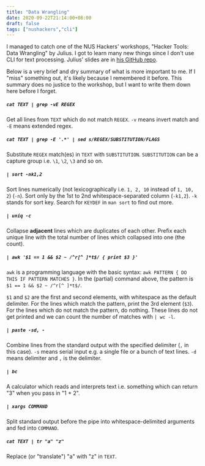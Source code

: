 ```yaml
---
title: "Data Wrangling"
date: 2020-09-22T21:14:00+08:00
draft: false
tags: ["nushackers","cli"]
---
```

I managed to catch one of the NUS Hackers' workshops, "Hacker Tools: Data Wrangling" by Julius. I got to learn many new things since I don't use CLI for text processing. Julius' slides are in [his GitHub repo](https://github.com/indocomsoft/hackertools-slides/blob/master/3-data-wrangling/data-wrangling.pdf).

Below is a very brief and dry summary of what is more important to me. If I "miss" something out, it's likely because I remembered it before. This summary does no justice to the workshop, but I want to write them down here before I forget.

##### `cat TEXT | grep -vE REGEX`

Get all lines from `TEXT` which do not match `REGEX`. `-v` means invert match and `-E` means extended regex.

##### `cat TEXT | grep -E '.*' | sed s/REGEX/SUBSTITUTION/FLAGS`

Substitute `REGEX` match(es) in `TEXT` with `SUBSTITUTION`. `SUBSTITUTION` can be a capture group i.e. `\1`, `\2`, `\3` and so on.

##### `| sort -nk1,2`

Sort lines numerically (not lexicographically i.e. `1, 2, 10` instead of `1, 10, 2`) (`-n`). Sort only by the 1st to 2nd whitespace-separated column (`-k1,2`). `-k` stands for sort key. Search for `KEYDEF` in `man sort` to find out more.

##### `| uniq -c`

Collapse **adjacent** lines which are duplicates of each other. Prefix each unique line with the total number of lines which collapsed into one (the count).

##### `| awk '$1 == 1 && $2 ~ /^r[^ ]*t$/ { print $3 }'`

`awk` is a programming language with the basic syntax: `awk PATTERN { DO THIS IF PATTERN MATCHES }`. In the (partial) command above, the pattern is `$1 == 1 && $2 ~ /^r[^ ]*t$/`.

`$1` and `$2` are the first and second elements, with whitespace as the default delimiter. For the lines which match the pattern, print the 3rd element (`$3`). For the lines which do not match the pattern, do nothing. These lines do not get printed and we can count the number of matches with `| wc -l`.

##### `| paste -sd, -`

Combine lines from the standard output with the specified delimiter (`,` in this case). `-s` means serial input e.g. a single file or a bunch of text lines. `-d` means delimiter and `,` is the delimiter.

##### `| bc`

A calculator which reads and interprets text i.e. something which can return "3" when you pass in "1 + 2".

##### `| xargs COMMAND`

Split standard output before the pipe into whitespace-delimited arguments and fed into `COMMAND`.

##### `cat TEXT | tr "a" "z"`

Replace (or "translate") "a" with "z" in `TEXT`.
